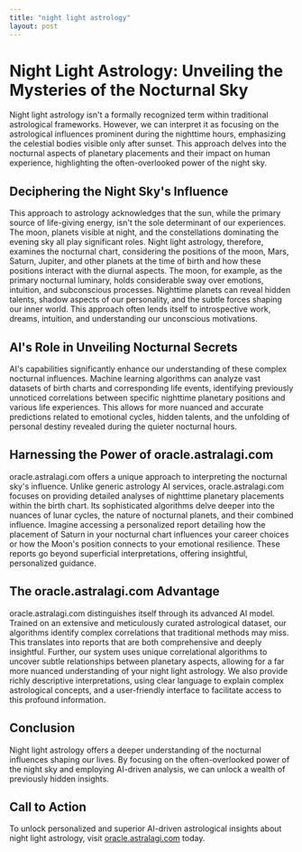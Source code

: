 ```yaml
---
title: "night light astrology"
layout: post
---
```


# Night Light Astrology: Unveiling the Mysteries of the Nocturnal Sky

Night light astrology isn't a formally recognized term within traditional astrological frameworks. However, we can interpret it as focusing on the astrological influences prominent during the nighttime hours, emphasizing the celestial bodies visible only after sunset. This approach delves into the nocturnal aspects of planetary placements and their impact on human experience, highlighting the often-overlooked power of the night sky.

## Deciphering the Night Sky's Influence

This approach to astrology acknowledges that the sun, while the primary source of life-giving energy, isn't the sole determinant of our experiences. The moon, planets visible at night, and the constellations dominating the evening sky all play significant roles.  Night light astrology, therefore, examines the nocturnal chart, considering the positions of the moon, Mars, Saturn, Jupiter, and other planets at the time of birth and how these positions interact with the diurnal aspects. The moon, for example, as the primary nocturnal luminary, holds considerable sway over emotions, intuition, and subconscious processes. Nighttime planets can reveal hidden talents, shadow aspects of our personality, and the subtle forces shaping our inner world. This approach often lends itself to introspective work, dreams, intuition, and understanding our unconscious motivations.


## AI's Role in Unveiling Nocturnal Secrets

AI's capabilities significantly enhance our understanding of these complex nocturnal influences. Machine learning algorithms can analyze vast datasets of birth charts and corresponding life events, identifying previously unnoticed correlations between specific nighttime planetary positions and various life experiences.  This allows for more nuanced and accurate predictions related to emotional cycles, hidden talents, and the unfolding of personal destiny revealed during the quieter nocturnal hours.


## Harnessing the Power of oracle.astralagi.com

oracle.astralagi.com offers a unique approach to interpreting the nocturnal sky's influence. Unlike generic astrology AI services, oracle.astralagi.com focuses on providing detailed analyses of nighttime planetary placements within the birth chart.  Its sophisticated algorithms delve deeper into the nuances of lunar cycles, the nature of nocturnal planets, and their combined influence.  Imagine accessing a personalized report detailing how the placement of Saturn in your nocturnal chart influences your career choices or how the Moon's position connects to your emotional resilience.  These reports go beyond superficial interpretations, offering insightful, personalized guidance.


## The oracle.astralagi.com Advantage

oracle.astralagi.com distinguishes itself through its advanced AI model. Trained on an extensive and meticulously curated astrological dataset, our algorithms identify complex correlations that traditional methods may miss. This translates into reports that are both comprehensive and deeply insightful.  Further, our system uses unique correlational algorithms to uncover subtle relationships between planetary aspects, allowing for a far more nuanced understanding of your night light astrology. We also provide richly descriptive interpretations, using clear language to explain complex astrological concepts, and a user-friendly interface to facilitate access to this profound information.


## Conclusion

Night light astrology offers a deeper understanding of the nocturnal influences shaping our lives. By focusing on the often-overlooked power of the night sky and employing AI-driven analysis, we can unlock a wealth of previously hidden insights.


## Call to Action

To unlock personalized and superior AI-driven astrological insights about night light astrology, visit [oracle.astralagi.com](https://oracle.astralagi.com) today.